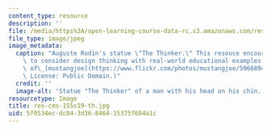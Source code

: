 ```yaml
---
content_type: resource
description: ''
file: /media/https%3A/open-learning-course-data-rc.s3.amazonaws.com/res-cms-155-design-thinking-for-leading-and-learning-spring-2019/5f0534ecdc843d36846415375f684a1c_res-cms-155s19-th.jpg
file_type: image/jpeg
image_metadata:
  caption: "Auguste Rodin's statue \"The Thinker.\" This resouce encourages educators\
    \ to consider design thinking with real-world educational examples. (Image courtesy\
    \ of\_[mustangjoe](https://www.flickr.com/photos/mustangjoe/5966894496) on Flickr.\
    \ License: Public Domain.)"
  credit: ''
  image-alt: 'Statue "The Thinker" of a man with his head on his chin. '
resourcetype: Image
title: res-cms-155s19-th.jpg
uid: 5f0534ec-dc84-3d36-8464-15375f684a1c
---
```

